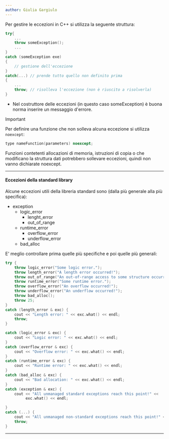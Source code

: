 ```yaml
---
author: Giulia Gargiulo
---
```


Per gestire le eccezioni in C++ si utilizza la seguente struttura:
```cpp
try{
	...
	throw someException();
	...
}
catch (someException exe)
{
	// gestione dell'eccezione
}
catch(...) // prende tutto quello non definito prima
{
	...
	throw; // risolleva l'eccezione (non è riuscito a risolverla)
}
```

- Nel costruttore delle eccezioni (in questo caso someException) è buona norma inserire un messaggio d'errore.

>[!important] 
>Per definire una funzione che non solleva alcuna eccezione si utilizza `noexcept`:
>```cpp
>type nameFunction(parameters) noexcept;
>```
>Funzioni contetenti allocazioni di memoria, istruzioni di copia o che modificano la struttura dati potrebbero sollevare eccezioni, quindi non vanno dichiarate noexcept.

---
#### Eccezioni della standard library
Alcune eccezioni utili della libreria standard sono (dalla più generale alla più specifica):
- exception
	- logic_error
		- lenght_error
		- out_of_range
	- runtime_error
		- overflow_error
		- underflow_error
	- bad_alloc
	
 
 E' meglio controllare prima quelle più specifiche e poi quelle più generali:
```cpp
try {
	throw logic_error("Some logic error.");
	throw length_error("A length error occurred!");
	throw out_of_range("An out-of-range access to some structure occurred!");
	throw runtime_error("Some runtime error.");
	throw overflow_error("An overflow occurred!");
	throw underflow_error("An underflow occurred!");
	throw bad_alloc();
	throw 25;
}
catch (length_error & exc) {
	cout << "Length error: " << exc.what() << endl;
	throw;
}

catch (logic_error & exc) {
	cout << "Logic error: " << exc.what() << endl;
}
catch (overflow_error & exc) {
	cout << "Overflow error: " << exc.what() << endl;
}
catch (runtime_error & exc) {
	cout << "Runtime error: " << exc.what() << endl;
}
catch (bad_alloc & exc) {
	cout << "Bad allocation: " << exc.what() << endl;
}
catch (exception & exc) {
	cout << "All unmanaged standard exceptions reach this point!" <<
		 exc.what() << endl;

}
catch (...) {
	cout << "All unmanaged non-standard exceptions reach this point!" << endl;
	throw;
}
```

---
